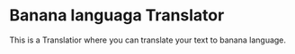 # Banana languaga Translator
This is a Translatior where you can translate your text to banana language.
